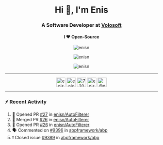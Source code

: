 <h1 align="center">Hi 👋, I'm Enis</h1>
<h3 align="center">A Software Developer at <a href="/volosoft">Volosoft</a></h3>

<h4 align="center"> I ❤ Open-Source</h4>

<p align="center"> <img src="https://komarev.com/ghpvc/?username=enisn" alt="enisn" /> </p>

<p align="center">
<img src="https://github-readme-stats.vercel.app/api/top-langs/?username=enisn&layout=compact" alt="enisn" />
</p>

<p align="center">
<img src="https://github-readme-stats.vercel.app/api?username=enisn&show_icons=true" alt="enisn" />
</p>

<hr />

<p align="center">
<a href="https://dev.to/enisn" target="blank"><img align="center" src="https://cdn.jsdelivr.net/npm/simple-icons@3.0.1/icons/dev-dot-to.svg" alt="enisn" height="30" width="30" /></a>
<a href="https://twitter.com/enisnecipoglu" target="blank"><img align="center" src="https://cdn.jsdelivr.net/npm/simple-icons@3.0.1/icons/twitter.svg" alt="enisnecipoglu" height="30" width="30" /></a>
<a href="https://stackoverflow.com/users/7200126" target="blank"><img align="center" src="https://cdn.jsdelivr.net/npm/simple-icons@3.0.1/icons/stackoverflow.svg" alt="7200126" height="30" width="30" /></a>
<a href="https://instagram.com/enisnecipoglu" target="blank"><img align="center" src="https://cdn.jsdelivr.net/npm/simple-icons@3.0.1/icons/instagram.svg" alt="enisnecipoglu" height="30" width="30" /></a>
<a href="https://medium.com/@enis.necipoglu" target="blank"><img align="center" src="https://cdn.jsdelivr.net/npm/simple-icons@3.0.1/icons/medium.svg" alt="@enis.necipoglu" height="30" width="30" /></a>
</p>

<hr />

### :zap: Recent Activity

<!--START_SECTION:activity-->
1. 💪 Opened PR [#27](https://github.com/enisn/AutoFilterer/pull/27) in [enisn/AutoFilterer](https://github.com/enisn/AutoFilterer)
2. 🎉 Merged PR [#26](https://github.com/enisn/AutoFilterer/pull/26) in [enisn/AutoFilterer](https://github.com/enisn/AutoFilterer)
3. 💪 Opened PR [#26](https://github.com/enisn/AutoFilterer/pull/26) in [enisn/AutoFilterer](https://github.com/enisn/AutoFilterer)
4. 🗣 Commented on [#9396](https://github.com/abpframework/abp/issues/9396) in [abpframework/abp](https://github.com/abpframework/abp)
5. ❗️ Closed issue [#9389](https://github.com/abpframework/abp/issues/9389) in [abpframework/abp](https://github.com/abpframework/abp)
<!--END_SECTION:activity-->
